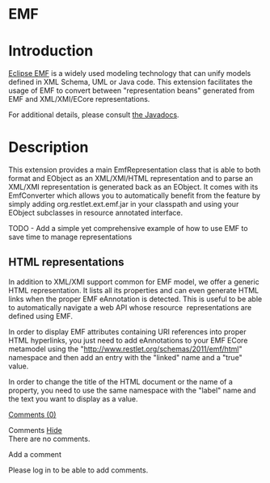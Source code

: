 EMF
===

Introduction
============

[Eclipse
EMF](http://web.archive.org/web/20111014100523/http://www.eclipse.org/modeling/emf/)
is a widely used modeling technology that can unify models defined in
XML Schema, UML or Java code. This extension facilitates the usage of
EMF to convert between "representation beans" generated from EMF and
XML/XMI/ECore representations.

For additional details, please consult [the
Javadocs](http://web.archive.org/web/20111014100523/http://www.restlet.org/documentation/2.1/jse/ext/org/restlet/ext/emf/package-summary.html).

Description
===========

This extension provides a main EmfRepresentation class that is able to
both format and EObject as an XML/XMI/HTML representation and to parse
an XML/XMI representation is generated back as an EObject. It comes with
its EmfConverter which allows you to automatically benefit from the
feature by simply adding org.restlet.ext.emf.jar in your classpath and
using your EObject subclasses in resource annotated interface.

TODO - Add a simple yet comprehensive example of how to use EMF to save
time to manage representations

HTML representations
--------------------

In addition to XML/XMI support common for EMF model, we offer a generic
HTML representation. It lists all its properties and can even generate
HTML links when the proper EMF eAnnotation is detected. This is useful
to be able to automatically navigate a web API whose resource 
representations are defined using EMF.

In order to display EMF attributes containing URI references into proper
HTML hyperlinks, you just need to add eAnnotations to your EMF ECore
metamodel using the "http://www.restlet.org/schemas/2011/emf/html"
namespace and then add an entry with the "linked" name and a "true"
value.

In order to change the title of the HTML document or the name of a
property, you need to use the same namespace with the "label" name and
the text you want to display as a value.

[Comments
(0)](http://web.archive.org/web/20111014100523/http://wiki.restlet.org/docs_2.1/13-restlet/28-restlet/413-restlet.html#)

Comments
[Hide](http://web.archive.org/web/20111014100523/http://wiki.restlet.org/docs_2.1/13-restlet/28-restlet/413-restlet.html#)
\
There are no comments.

Add a comment

Please log in to be able to add comments.
